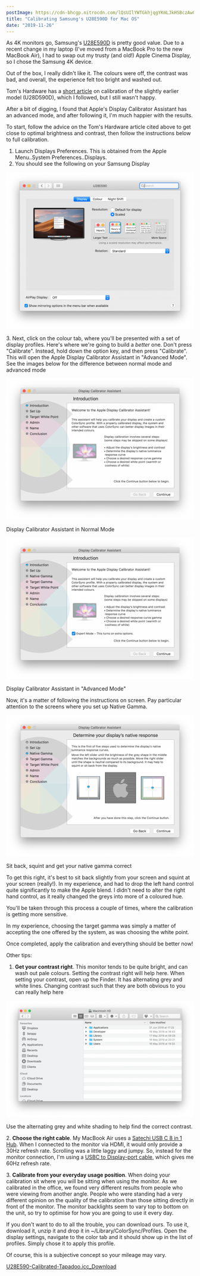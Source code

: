 ```yaml
---
postImage: https://cdn-bhcgp.nitrocdn.com/lQsUIlYWTGkhjqgYKmLJkHSBczAwGDPM/assets/static/optimized/rev-f8d7f54/wp-content/uploads/2019/11/img-samsung-monitor.jpg.webp
title: "Calibrating Samsung's U28E590D for Mac OS"
date: "2019-11-26"
---
```


As 4K monitors go, Samsung's [U28E590D](https://www.samsung.com/us/computing/monitors/uhd-and-wqhd/samsung-uhd-28-monitor-with-high-glossy-black-finish-lu28e590ds-za/) is pretty good value. Due to a recent change in my laptop (I've moved from a MacBook Pro to the new MacBook Air), I had to swap out my trusty (and old!) Apple Cinema Display, so I chose the Samsung 4K device.

Out of the box, I really didn't like it. The colours were off, the contrast was bad, and overall, the experience felt too bright and washed out.

Tom's Hardware has a [short article](https://www.tomshardware.com/reviews/samsung-u28d590d-4k-ultra-hd-monitor,4033-3.html) on calibration of the slightly earlier model (U28D590D), which I followed, but I still wasn't happy.

After a bit of digging, I found that Apple's Display Calibrator Assistant has an advanced mode, and after following it, I'm much happier with the results.

To start, follow the advice on the Tom's Hardware article cited above to get close to optimal brightness and contrast, then follow the instructions below to full calibration.

1. Launch Displays Preferences. This is obtained from the Apple Menu..System Preferences..Displays.
2. You should see the following on your Samsung Display

![](images/image-1024x855.png)

3\. Next, click on the colour tab, where you'll be presented with a set of display profiles. Here's where we're going to build a _better_ one. Don't press "Calibrate". Instead, hold down the option key, and then press "Calibrate". This will open the Apple Display Calibrator Assistant in "Advanced Mode". See the images below for the difference between normal mode and advanced mode

![](images/image-1-1024x772.png)

Display Calibrator Assistant in Normal Mode

![](images/image-2-1024x772.png)

Display Calibrator Assistant in "Advanced Mode"

Now, it's a matter of following the instructions on screen. Pay particular attention to the screens where you set up Native Gamma.

![](images/image-3-1024x772.png)

Sit back, squint and get your native gamma correct

To get this right, it's best to sit back slightly from your screen and squint at your screen (really!). In my experience, and had to drop the left hand control quite significantly to make the Apple blend. I didn't need to alter the right hand control, as it really changed the greys into more of a coloured hue.

You'll be taken through this process a couple of times, where the calibration is getting more sensitive.

In my experience, choosing the target gamma was simply a matter of accepting the one offered by the system, as was choosing the white point.

Once completed, apply the calibration and everything should be better now!

Other tips:

1. **Get your contrast right**. This monitor tends to be quite bright, and can wash out pale colours. Setting the contrast right will help here. When setting your contrast, open up the Finder. It has alternating grey and white lines. Changing contrast such that they are both obvious to you can really help here

![](images/image-4-1024x636.png)

Use the alternating grey and white shading to help find the correct contrast.

2\. **Choose the right cable**. My MacBook Air uses a [Satechi USB C 8 in 1 Hub](https://satechi.net/collections/usb-type-c/products/type-c-multi-port-adapter-with-ethernet-v2). When I connected to the monitor via HDMI, it would only provide a 30Hz refresh rate. Scrolling was a little laggy and jumpy. So, instead for the monitor connection, I'm using a [USBC to Display-port cable](https://www.amazon.co.uk/gp/product/B075Q5T6JT/ref=ppx_yo_dt_b_asin_title_o00_s00?ie=UTF8&psc=1), which gives me 60Hz refresh rate.

3\. **Calibrate from your everyday usage position**. When doing your calibration sit where you will be sitting when using the monitor. As we calibrated in the office, we found very different results from people who were viewing from another angle. People who were standing had a very different opinion on the quality of the calibration than those sitting directly in front of the monitor. The monitor backlights seem to vary top to bottom on the unit, so try to optimise for how you are going to use it every day.

If you don't want to do to all the trouble, you can download ours. To use it, download it, unzip it and drop it in ~/Library/ColorSync/Profiles. Open the display settings, navigate to the color tab and it should show up in the list of profiles. Simply chose it to apply this profile.

Of course, this is a subjective concept so your mileage may vary.

[U28E590-Calibrated-Tapadoo.icc\_](https://tapadoo.wpengine.com/wp-content/uploads/2019/06/U28E590-Calibrated-Tapadoo.icc_.zip)[Download](https://tapadoo.wpengine.com/wp-content/uploads/2019/06/U28E590-Calibrated-Tapadoo.icc_.zip)
